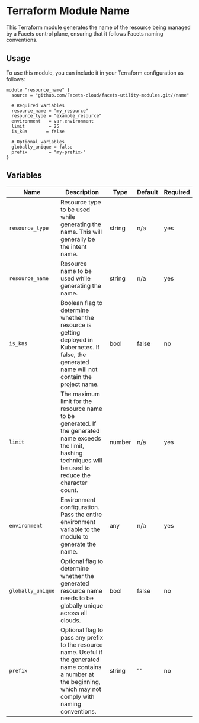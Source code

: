 # Terraform Module Name

This Terraform module generates the name of the resource being managed by a Facets control plane, ensuring that it follows Facets naming conventions.

## Usage

To use this module, you can include it in your Terraform configuration as follows:

```hcl
module "resource_name" {
  source = "github.com/Facets-cloud/facets-utility-modules.git//name"

  # Required variables
  resource_name = "my_resource"
  resource_type = "example_resource"
  environment   = var.environment
  limit         = 25
  is_k8s       = false
  
  # Optional variables
  globally_unique = false
  prefix        = "my-prefix-"
}
```

## Variables

| Name              | Description                                                                                                         | Type    | Default | Required |
|-------------------|---------------------------------------------------------------------------------------------------------------------|---------|---------|----------|
| `resource_type`   | Resource type to be used while generating the name. This will generally be the intent name.                         | string  | n/a     | yes      |
| `resource_name`   | Resource name to be used while generating the name.                                                                | string  | n/a     | yes      |
| `is_k8s`         | Boolean flag to determine whether the resource is getting deployed in Kubernetes. If false, the generated name will not contain the project name. | bool    | false   | no       |
| `limit`          | The maximum limit for the resource name to be generated. If the generated name exceeds the limit, hashing techniques will be used to reduce the character count.  | number  | n/a     | yes      |
| `environment`     | Environment configuration. Pass the entire environment variable to the module to generate the name.                | any     | n/a     | yes      |
| `globally_unique` | Optional flag to determine whether the generated resource name needs to be globally unique across all clouds.       | bool    | false   | no       |
| `prefix`          | Optional flag to pass any prefix to the resource name. Useful if the generated name contains a number at the beginning, which may not comply with naming conventions. | string  | ""     | no       |
